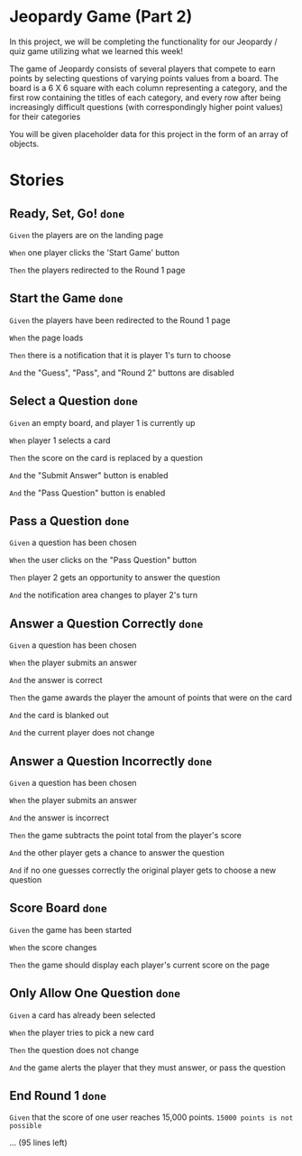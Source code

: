 # Jeopardy Game (Part 2)

In this project, we will be completing the functionality for our Jeopardy / quiz game utilizing what we learned this week!

The game of Jeopardy consists of several players that compete to earn points by selecting questions of varying points values from a board. The board is a 6 X 6 square with each column representing a category, and the first row containing the titles of each category, and every row after being increasingly difficult questions (with correspondingly higher point values) for their categories

You will be given placeholder data for this project in the form of an array of objects.

# Stories

## Ready, Set, Go! `done`

`Given` the players are on the landing page

`When` one player clicks the 'Start Game' button

`Then` the players redirected to the Round 1 page

## Start the Game `done`

`Given` the players have been redirected to the Round 1 page

`When` the page loads

`Then` there is a notification that it is player 1's turn to choose

`And` the "Guess", "Pass", and "Round 2" buttons are disabled

## Select a Question `done`

`Given` an empty board, and player 1 is currently up

`When` player 1 selects a card

`Then` the score on the card is replaced by a question

`And` the "Submit Answer" button is enabled

`And` the "Pass Question" button is enabled

## Pass a Question `done`

`Given` a question has been chosen

`When` the user clicks on the "Pass Question" button

`Then` player 2 gets an opportunity to answer the question

`And` the notification area changes to player 2's turn

## Answer a Question Correctly `done`

`Given` a question has been chosen

`When` the player submits an answer

`And` the answer is correct

`Then` the game awards the player the amount of points that were on the card

`And` the card is blanked out

`And` the current player does not change

## Answer a Question Incorrectly `done`

`Given` a question has been chosen

`When` the player submits an answer

`And` the answer is incorrect

`Then` the game subtracts the point total from the player's score

`And` the other player gets a chance to answer the question

`And` if no one guesses correctly the original player gets to choose a new question

## Score Board `done`

`Given` the game has been started

`When` the score changes

`Then` the game should display each player's current score on the page

## Only Allow One Question `done`

`Given` a card has already been selected

`When` the player tries to pick a new card

`Then` the question does not change

`And` the game alerts the player that they must answer, or pass the question

## End Round 1 `done`

`Given` that the score of one user reaches 15,000 points. `15000 points is not possible`

... (95 lines left)